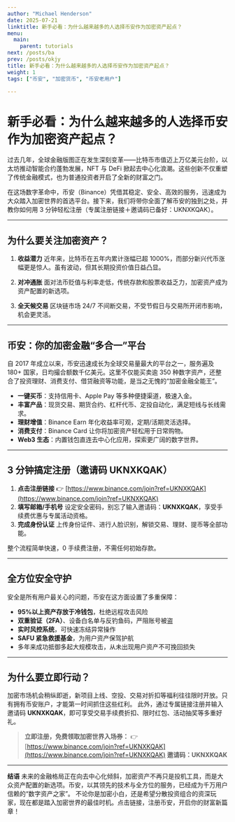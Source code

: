 ```yaml
---
author: "Michael Henderson"
date: 2025-07-21
linktitle: 新手必看：为什么越来越多的人选择币安作为加密资产起点？
menu:
  main:
    parent: tutorials
next: /posts/ba
prev: /posts/okjy
title: 新手必看：为什么越来越多的人选择币安作为加密资产起点？
weight: 1
tags: ["币安", "加密货币", "币安老用户"]

---
```

# 新手必看：为什么越来越多的人选择币安作为加密资产起点？

过去几年，全球金融版图正在发生深刻变革——比特币市值迈上万亿美元台阶，以太坊推动智能合约蓬勃发展，NFT 与 DeFi 掀起去中心化浪潮。这些创新不仅重塑了传统金融模式，也为普通投资者开启了全新的财富之门。

在这场数字革命中，币安（Binance）凭借其稳定、安全、高效的服务，迅速成为大众踏入加密世界的首选平台。接下来，我们将带你全面了解币安的独到之处，并教你如何用 3 分钟轻松注册（专属注册链接＋邀请码已备好：UKNXKQAK）。

---

## 为什么要关注加密资产？

1. **收益潜力**
   近年来，比特币在五年内累计涨幅已超 1000%，而部分新兴代币涨幅更是惊人。虽有波动，但其长期投资价值日益凸显。

2. **对冲通胀**
   面对法币贬值与利率走低，传统存款和股票收益乏力，加密资产成为资产配置的新选项。

3. **全天候交易**
   区块链市场 24/7 不间断交易，不受节假日与交易所开闭市影响，机会更灵活。

---

## 币安：你的加密金融“多合一”平台

自 2017 年成立以来，币安迅速成长为全球交易量最大的平台之一，服务遍及 180+ 国家，日均撮合额数千亿美元。这里不仅能买卖逾 350 种数字资产，还整合了投资理财、消费支付、借贷融资等功能，是当之无愧的“加密金融全能王”。

* **一键买币**：支持信用卡、Apple Pay 等多种便捷渠道，极速入金。
* **丰富产品**：现货交易、期货合约、杠杆代币、定投自动化，满足短线与长线需求。
* **理财增值**：Binance Earn 年化收益率可观，定期/活期灵活选择。
* **消费支付**：Binance Card 让你将加密资产轻松用于日常购物。
* **Web3 生态**：内置钱包直连去中心化应用，探索更广阔的数字世界。

---

## 3 分钟搞定注册（邀请码 UKNXKQAK）

1. **点击注册链接**
   👉 [https://www.binance.com/join?ref=UKNXKQAK](https://www.binance.com/join?ref=UKNXKQAK)
2. **填写邮箱/手机号**
   设定安全密码，别忘了输入邀请码：**UKNXKQAK**，享受手续费优惠与专属活动资格。
3. **完成身份认证**
   上传身份证件、进行人脸识别，解锁交易、理财、提币等全部功能。

整个流程简单快速，0 手续费注册，不需任何初始存款。

---

## 全方位安全守护

安全是所有用户最关心的问题，币安在这方面设置了多重保障：

* **95%以上资产存放于冷钱包**，杜绝远程攻击风险
* **双重验证（2FA）**、设备白名单与反钓鱼码，严阻账号被盗
* **实时风控系统**，可快速冻结异常操作
* **SAFU 紧急救援基金**，为用户资产保驾护航
* 多年来成功抵御多起大规模攻击，从未出现用户资产不可挽回损失

---

## 为什么要立即行动？

加密市场机会稍纵即逝，新项目上线、空投、交易对折扣等福利往往限时开放。只有拥有币安账户，才能第一时间抓住这些红利。
此外，通过专属链接注册并输入邀请码 **UKNXKQAK**，即可享受交易手续费折扣、限时红包、活动抽奖等多重好礼。

> **立即注册，免费领取加密世界入场券：**
> 👉 [https://www.binance.com/join?ref=UKNXKQAK](https://www.binance.com/join?ref=UKNXKQAK)
> **邀请码：UKNXKQAK**

---

**结语**
未来的金融格局正在向去中心化倾斜，加密资产不再只是投机工具，而是大众资产配置的新选项。币安，以其领先的技术与全方位的服务，已经成为千万用户信赖的“数字资产之家”。
不论你是加密小白，还是希望分散投资组合的资深玩家，现在都是踏入加密世界的最佳时机。点击链接，注册币安，开启你的财富新篇章！
